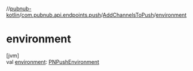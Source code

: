 //[pubnub-kotlin](../../../index.md)/[com.pubnub.api.endpoints.push](../index.md)/[AddChannelsToPush](index.md)/[environment](environment.md)

# environment

[jvm]\
val [environment](environment.md): [PNPushEnvironment](../../com.pubnub.api.enums/-p-n-push-environment/index.md)

